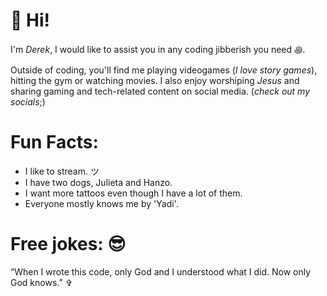 # 👋 Hi!

I'm *Derek*, I would like to assist you in any coding jibberish you need ꩜.


Outside of coding, you'll find me playing videogames (*I love story games*), hitting the gym or watching movies. I also enjoy worshiping *Jesus* and sharing gaming and tech-related content on social media. (*check out my socials*;)

# Fun Facts:
 - I like to stream. ツ
 - I have two dogs, Julieta and Hanzo. 
 - I want more tattoos even though I have a lot of them.
 - Everyone mostly knows me by 'Yadi'.

# Free jokes: 😎
   “When I wrote this code, only God and I understood what I did. Now only God knows.” ✞



